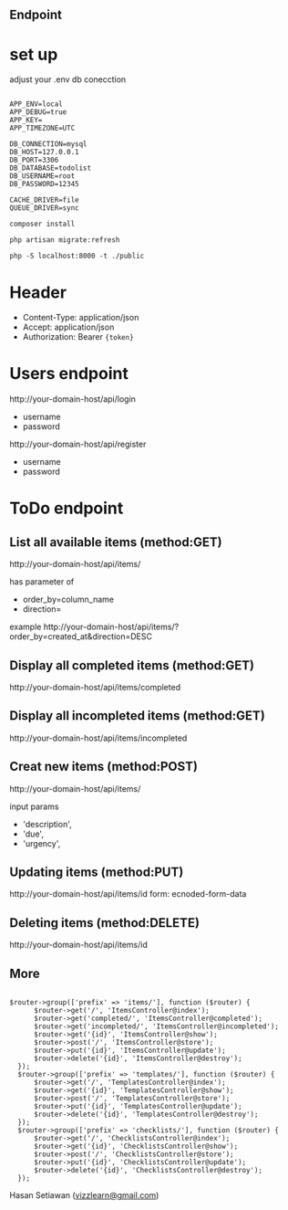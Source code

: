 ## Endpoint

# set up

adjust your .env db conecction

```

APP_ENV=local
APP_DEBUG=true
APP_KEY=
APP_TIMEZONE=UTC

DB_CONNECTION=mysql
DB_HOST=127.0.0.1
DB_PORT=3306
DB_DATABASE=todolist
DB_USERNAME=root
DB_PASSWORD=12345

CACHE_DRIVER=file
QUEUE_DRIVER=sync

```

`composer install`

`php artisan migrate:refresh`

`php -S localhost:8000 -t ./public`

# Header
- Content-Type: application/json
- Accept: application/json
- Authorization: Bearer `{token}`

# Users endpoint
http://your-domain-host/api/login
- username
- password

http://your-domain-host/api/register
- username
- password

# ToDo endpoint

## List all available items (method:GET)
http://your-domain-host/api/items/

has parameter of
 - order_by=column_name
 - direction=<ASC or DESC>

 example http://your-domain-host/api/items/?order_by=created_at&direction=DESC

## Display all completed items (method:GET)
http://your-domain-host/api/items/completed
## Display all incompleted items (method:GET)
http://your-domain-host/api/items/incompleted

## Creat new items (method:POST)
http://your-domain-host/api/items/

input params
  - 'description',
  - 'due',
  - 'urgency',

## Updating items (method:PUT)
http://your-domain-host/api/items/id
form: ecnoded-form-data

## Deleting items (method:DELETE)
http://your-domain-host/api/items/id

## More

```

$router->group(['prefix' => 'items/'], function ($router) {
      $router->get('/', 'ItemsController@index');
      $router->get('completed/', 'ItemsController@completed');
      $router->get('incompleted/', 'ItemsController@incompleted');
      $router->get('{id}', 'ItemsController@show');
      $router->post('/', 'ItemsController@store');
      $router->put('{id}', 'ItemsController@update');
      $router->delete('{id}', 'ItemsController@destroy');
  });
  $router->group(['prefix' => 'templates/'], function ($router) {
      $router->get('/', 'TemplatesController@index');
      $router->get('{id}', 'TemplatesController@show');
      $router->post('/', 'TemplatesController@store');
      $router->put('{id}', 'TemplatesController@update');
      $router->delete('{id}', 'TemplatesController@destroy');
  });
  $router->group(['prefix' => 'checklists/'], function ($router) {
      $router->get('/', 'ChecklistsController@index');
      $router->get('{id}', 'ChecklistsController@show');
      $router->post('/', 'ChecklistsController@store');
      $router->put('{id}', 'ChecklistsController@update');
      $router->delete('{id}', 'ChecklistsController@destroy');
  });

```
Hasan Setiawan (vizzlearn@gmail.com)
